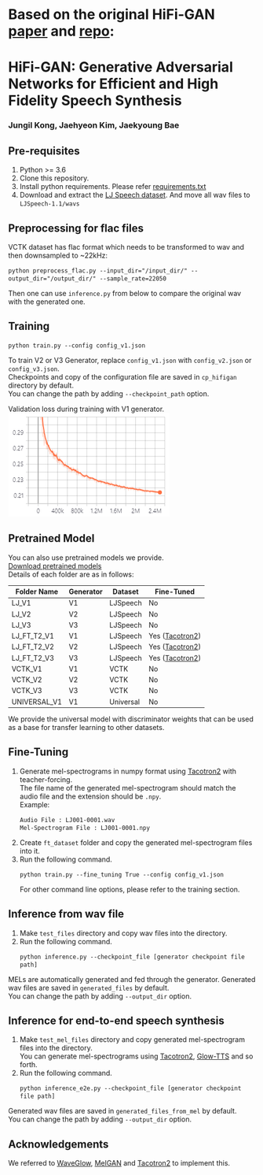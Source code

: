 # Based on the original HiFi-GAN [paper](https://arxiv.org/abs/2010.05646) and [repo](https://github.com/jik876/hifi-gan): 
# HiFi-GAN: Generative Adversarial Networks for Efficient and High Fidelity Speech Synthesis
### Jungil Kong, Jaehyeon Kim, Jaekyoung Bae



## Pre-requisites
1. Python >= 3.6
2. Clone this repository.
3. Install python requirements. Please refer [requirements.txt](requirements.txt)
4. Download and extract the [LJ Speech dataset](https://keithito.com/LJ-Speech-Dataset/).
And move all wav files to `LJSpeech-1.1/wavs`

## Preprocessing for flac files

VCTK dataset has flac format which needs to be transformed to wav and then downsampled to ~22kHz:
```
python preprocess_flac.py --input_dir="/input_dir/" --output_dir="/output_dir/" --sample_rate=22050
```
Then one can use ```inference.py``` from below to compare the original wav with the generated one.


## Training
```
python train.py --config config_v1.json
```
To train V2 or V3 Generator, replace `config_v1.json` with `config_v2.json` or `config_v3.json`.<br>
Checkpoints and copy of the configuration file are saved in `cp_hifigan` directory by default.<br>
You can change the path by adding `--checkpoint_path` option.

Validation loss during training with V1 generator.<br>
![validation loss](validation_loss.png)

## Pretrained Model
You can also use pretrained models we provide.<br/>
[Download pretrained models](https://drive.google.com/drive/folders/1-eEYTB5Av9jNql0WGBlRoi-WH2J7bp5Y?usp=sharing)<br/> 
Details of each folder are as in follows:

|Folder Name|Generator|Dataset|Fine-Tuned|
|------|---|---|---|
|LJ_V1|V1|LJSpeech|No|
|LJ_V2|V2|LJSpeech|No|
|LJ_V3|V3|LJSpeech|No|
|LJ_FT_T2_V1|V1|LJSpeech|Yes ([Tacotron2](https://github.com/NVIDIA/tacotron2))|
|LJ_FT_T2_V2|V2|LJSpeech|Yes ([Tacotron2](https://github.com/NVIDIA/tacotron2))|
|LJ_FT_T2_V3|V3|LJSpeech|Yes ([Tacotron2](https://github.com/NVIDIA/tacotron2))|
|VCTK_V1|V1|VCTK|No|
|VCTK_V2|V2|VCTK|No|
|VCTK_V3|V3|VCTK|No|
|UNIVERSAL_V1|V1|Universal|No|

We provide the universal model with discriminator weights that can be used as a base for transfer learning to other datasets.

## Fine-Tuning
1. Generate mel-spectrograms in numpy format using [Tacotron2](https://github.com/NVIDIA/tacotron2) with teacher-forcing.<br/>
The file name of the generated mel-spectrogram should match the audio file and the extension should be `.npy`.<br/>
Example:
    ```
    Audio File : LJ001-0001.wav
    Mel-Spectrogram File : LJ001-0001.npy
    ```
2. Create `ft_dataset` folder and copy the generated mel-spectrogram files into it.<br/>
3. Run the following command.
    ```
    python train.py --fine_tuning True --config config_v1.json
    ```
    For other command line options, please refer to the training section.


## Inference from wav file
1. Make `test_files` directory and copy wav files into the directory.
2. Run the following command.
    ```
    python inference.py --checkpoint_file [generator checkpoint file path]
    ```
MELs are automatically generated and fed through the generator. 
Generated wav files are saved in `generated_files` by default.<br>
You can change the path by adding `--output_dir` option.



## Inference for end-to-end speech synthesis
1. Make `test_mel_files` directory and copy generated mel-spectrogram files into the directory.<br>
You can generate mel-spectrograms using [Tacotron2](https://github.com/NVIDIA/tacotron2), 
[Glow-TTS](https://github.com/jaywalnut310/glow-tts) and so forth.
2. Run the following command.
    ```
    python inference_e2e.py --checkpoint_file [generator checkpoint file path]
    ```
Generated wav files are saved in `generated_files_from_mel` by default.<br>
You can change the path by adding `--output_dir` option.


## Acknowledgements
We referred to [WaveGlow](https://github.com/NVIDIA/waveglow), [MelGAN](https://github.com/descriptinc/melgan-neurips) 
and [Tacotron2](https://github.com/NVIDIA/tacotron2) to implement this.

